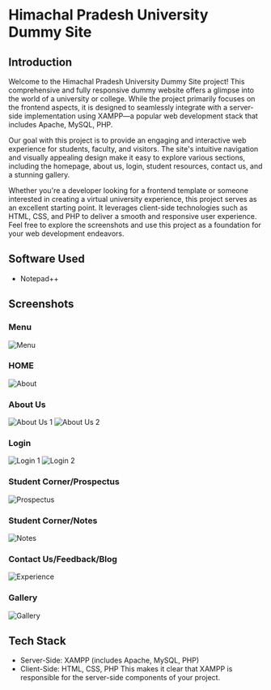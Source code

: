 # Himachal Pradesh University Dummy Site

## Introduction

Welcome to the Himachal Pradesh University Dummy Site project! This comprehensive and fully responsive dummy website offers a glimpse into the world of a university or college. While the project primarily focuses on the frontend aspects, it is designed to seamlessly integrate with a server-side implementation using XAMPP—a popular web development stack that includes Apache, MySQL, PHP.

Our goal with this project is to provide an engaging and interactive web experience for students, faculty, and visitors. The site's intuitive navigation and visually appealing design make it easy to explore various sections, including the homepage, about us, login, student resources, contact us, and a stunning gallery.

Whether you're a developer looking for a frontend template or someone interested in creating a virtual university experience, this project serves as an excellent starting point. It leverages client-side technologies such as HTML, CSS, and PHP to deliver a smooth and responsive user experience. Feel free to explore the screenshots and use this project as a foundation for your web development endeavors.

## Software Used
- Notepad++

## Screenshots

### Menu
![Menu](https://user-images.githubusercontent.com/104151198/196856168-4788aac8-c2c4-48b1-a7a6-be5616129f8a.PNG)

### HOME
![About](https://user-images.githubusercontent.com/104151198/196856390-bf406563-24e8-47bc-bdec-223196123638.png)

### About Us
![About Us 1](https://user-images.githubusercontent.com/104151198/196857650-d6f715d8-f16d-42a0-adb2-2725bd2f0f21.png)
![About Us 2](https://user-images.githubusercontent.com/104151198/196857668-c725ee82-581e-4c2c-ba66-cc28143e30cd.png)

### Login
![Login 1](https://user-images.githubusercontent.com/104151198/196857918-ded88c42-9900-4ec1-a3ef-ba0ed3444594.PNG)
![Login 2](https://user-images.githubusercontent.com/104151198/196857927-929d703b-032c-41a2-a978-4c0d7a4f14fb.PNG)

### Student Corner/Prospectus
![Prospectus](https://user-images.githubusercontent.com/104151198/196857966-b2accf88-829d-4d92-b408-50b30c606f6d.PNG)

### Student Corner/Notes
![Notes](https://user-images.githubusercontent.com/104151198/196857989-bbde73a2-a2de-4c4e-addb-2c2bc0344949.PNG)

### Contact Us/Feedback/Blog
![Experience](https://user-images.githubusercontent.com/104151198/196858244-731c7e20-8c57-4a36-b8e9-1f8c8dc8a07d.PNG)

### Gallery
![Gallery](https://user-images.githubusercontent.com/104151198/196858783-20d3c9b4-3dfe-4cb2-90e1-a5081c97ed90.PNG)

## Tech Stack
- Server-Side: XAMPP (includes Apache, MySQL, PHP)
- Client-Side: HTML, CSS, PHP
This makes it clear that XAMPP is responsible for the server-side components of your project.





